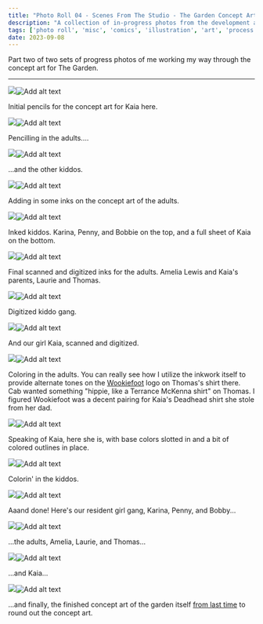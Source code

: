 ```yaml
---
title: "Photo Roll 04 - Scenes From The Studio - The Garden Concept Art, part 2"
description: "A collection of in-progress photos from the development and illustration process for the concept art for The Garden, an upcoming comic from Cabbage and I."  
tags: ['photo roll', 'misc', 'comics', 'illustration', 'art', 'process', 'the garden']
date: 2023-09-08
---
```


Part two of two sets of progress photos of me working my way through the concept art for The Garden.

<hr/>


<div class="floatcenter caption">
  <p><img tabindex=1 src="/photo/004/001.png" /><span class="f"><img src="/photo/004/001.jpg" alt="Add alt text"/></span></p>
  <p> Initial pencils for the concept art for Kaia here. </p>
</div>
<div class="floatcenter caption">
  <p><img tabindex=1 src="/photo/004/002.png" /><span class="f"><img src="/photo/004/002.jpg" alt="Add alt text"/></span></p>
  <p> Pencilling in the adults....</a> </p>
</div>
<div class="floatcenter caption">
  <p><img tabindex=1 src="/photo/004/003.png" /><span class="f"><img src="/photo/004/003.jpg" alt="Add alt text"/></span></p>
  <p> ...and the other kiddos. </p>
</div>
<div class="floatcenter caption">
  <p><img tabindex=1 src="/photo/004/004.png" /><span class="f"><img src="/photo/004/004.jpg" alt="Add alt text"/></span></p>
  <p> Adding in some inks on the concept art of the adults. </a></p>
</div>
<div class="floatcenter caption">
  <p><img tabindex=1 src="/photo/004/005.jpg" /><span class="f"><img src="/photo/004/005.jpg" alt="Add alt text"/></span></p>
  <p> Inked kiddos. Karina, Penny, and Bobbie on the top, and a full sheet of Kaia on the bottom.</a> </p>
</div>
<div class="floatcenter caption">
  <p><img tabindex=1 src="/photo/004/006.png" /><span class="f"><img src="/photo/004/006.png" alt="Add alt text"/></span></p>
  <p> Final scanned and digitized inks for the adults. Amelia Lewis and Kaia's parents, Laurie and Thomas.</p>
</div>
<div class="floatcenter caption">
  <p><img tabindex=1 src="/photo/004/007.png" /><span class="f"><img src="/photo/004/007.png" alt="Add alt text"/></span></p>
  <p> Digitized kiddo gang.</p>
</div>
<div class="floatcenter caption">
  <p><img tabindex=1 src="/photo/004/008.png" /><span class="f"><img src="/photo/004/008.png" alt="Add alt text"/></span></p>
  <p> And our girl Kaia, scanned and digitized. </p>
</div>
<div class="floatcenter caption">
  <p><img tabindex=1 src="/photo/004/009.png" /><span class="f"><img src="/photo/004/009.png" alt="Add alt text"/></span></p>
  <p> Coloring in the adults. You can really see how I utilize the inkwork itself to provide alternate tones on the <a href="https://wookiefoot.com/">Wookiefoot</a> logo on Thomas's shirt there. Cab wanted something "hippie, like a Terrance McKenna shirt" on Thomas. I figured Wookiefoot was a decent pairing for Kaia's Deadhead shirt she stole from her dad. </p>
</div>
<div class="floatcenter caption">
  <p><img tabindex=1 src="/photo/004/010.png" /><span class="f"><img src="/photo/004/010.png" alt="Add alt text"/></span></p>
  <p> Speaking of Kaia, here she is, with base colors slotted in and a bit of colored outlines in place. </p>
</div>
<div class="floatcenter caption">
  <p><img tabindex=1 src="/photo/004/011.png" /><span class="f"><img src="/photo/004/011.png" alt="Add alt text"/></span></p>
  <p> Colorin' in the kiddos. </p>
</div>
<div class="floatcenter caption">
  <p><img tabindex=1 src="/photo/004/012.png" /><span class="f"><img src="/photo/004/012.png" alt="Add alt text"/></span></p>
  <p> Aaand done! Here's our resident girl gang, Karina, Penny, and Bobby...</p>
</div>
<div class="floatcenter caption">
  <p><img tabindex=1 src="/photo/004/013.png" /><span class="f"><img src="/photo/004/013.png" alt="Add alt text"/></span></p>
  <p> ...the adults, Amelia, Laurie, and Thomas... </p>
</div>
<div class="floatcenter caption">
  <p><img tabindex=1 src="/photo/004/014.png" /><span class="f"><img src="/photo/004/014.png" alt="Add alt text"/></span></p>
  <p> ...and Kaia... </p>
</div>
<div class="floatcenter caption">
  <p><img tabindex=1 src="/photo/004/015.png" /><span class="f"><img src="/photo/004/015.png" alt="Add alt text"/></span></p>
  <p> ...and finally, the finished concept art of the garden itself <a href="https://truckstop.coffee/post/photoroll03">from last time</a> to round out the concept art.</p>
</div>